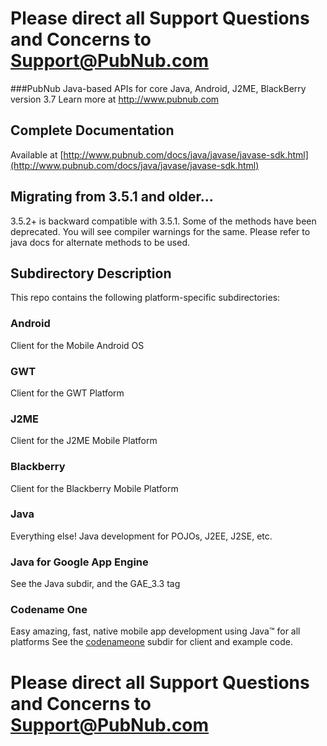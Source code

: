 # Please direct all Support Questions and Concerns to Support@PubNub.com

###PubNub Java-based APIs for core Java, Android, J2ME, BlackBerry version 3.7
Learn more at http://www.pubnub.com

## Complete Documentation
Available at [http://www.pubnub.com/docs/java/javase/javase-sdk.html](http://www.pubnub.com/docs/java/javase/javase-sdk.html)

## Migrating from 3.5.1 and older...

3.5.2+ is backward compatible with 3.5.1. Some of the methods have been deprecated.
You will see compiler warnings for the same. Please refer to java docs for alternate
methods to be used. 

## Subdirectory Description
This repo contains the following platform-specific subdirectories:

### Android
Client for the Mobile Android OS

### GWT
Client for the GWT Platform

### J2ME
Client for the J2ME Mobile Platform

### Blackberry
Client for the Blackberry Mobile Platform

### Java 
Everything else! Java development for POJOs, J2EE, J2SE, etc.

### Java for Google App Engine
See the Java subdir, and the GAE_3.3 tag

### Codename One
Easy amazing, fast, native mobile app development using Java™ for all platforms
See the [codenameone](codenameone) subdir for client and example code.

# Please direct all Support Questions and Concerns to Support@PubNub.com
